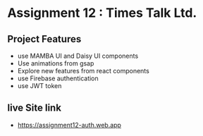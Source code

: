 
# Assignment 12 : Times Talk Ltd.





## Project  Features

- use MAMBA UI and Daisy UI components
- Use animations from  gsap
- Explore new features from react components
- use Firebase authentication
- use JWT token 


## live Site link
- https://assignment12-auth.web.app